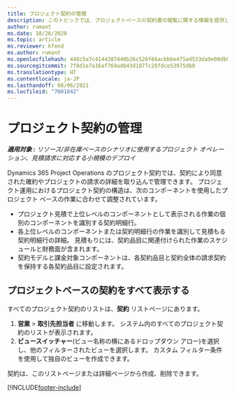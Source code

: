```yaml
---
title: プロジェクト契約の管理
description: このトピックでは、プロジェクトベースの契約書の閲覧に関する情報を提供します。
author: rumant
ms.date: 10/26/2020
ms.topic: article
ms.reviewer: kfend
ms.author: rumant
ms.openlocfilehash: 448c5a7c4144387440b26c526f66acbbbe475ad533da9e00db0eb5d5e86be9e8
ms.sourcegitcommit: 7f8d1e7a16af769adb43d1877c28fdce53975db8
ms.translationtype: HT
ms.contentlocale: ja-JP
ms.lasthandoff: 08/06/2021
ms.locfileid: "7001842"
---
```

# <a name="manage-project-contracts"></a>プロジェクト契約の管理

_**適用対象 :** リソース/非在庫ベースのシナリオに使用するプロジェクト オペレーション、見積請求に対応する小規模のデプロイ_

Dynamics 365 Project Operations のプロジェクト契約では、契約により同意された確約やプロジェクトの請求の詳細を取り込んで管理できます。 プロジェクト運用におけるプロジェクト契約の構造は、次のコンポーネントを使用したプロジェクト ベースの作業に合わせて調整されています。

- プロジェクト見積で上位レベルのコンポーネントとして表示される作業の個別のコンポーネントを識別する契約明細行。
- 各上位レベルのコンポーネントまたは契約明細行の作業を識別して見積もる契約明細行の詳細。 見積もりには、契約品目に関連付けられた作業のスケジュールと財務面が含まれます。
- 契約モデルと課金対象コンポーネントは、各契約品目と契約全体の請求契約を保持する各契約品目に設定されます。

## <a name="view-all-project-based-contracts"></a>プロジェクトベースの契約をすべて表示する

すべてのプロジェクト契約のリストは、**契約** リストページにあります。 

1. **営業** > **取引先担当者** に移動します。 システム内のすべてのプロジェクト契約のリストが表示されます。 
2. **ビュースイッチャー**(ビュー名称の横にあるドロップダウン アロー)を選択し、他のフィルターされたビューを選択します。 カスタム フィルター条件を使用して独自のビューを作成できます。

契約は、このリストページまたは詳細ページから作成、削除できます。


[!INCLUDE[footer-include](../../includes/footer-banner.md)]
